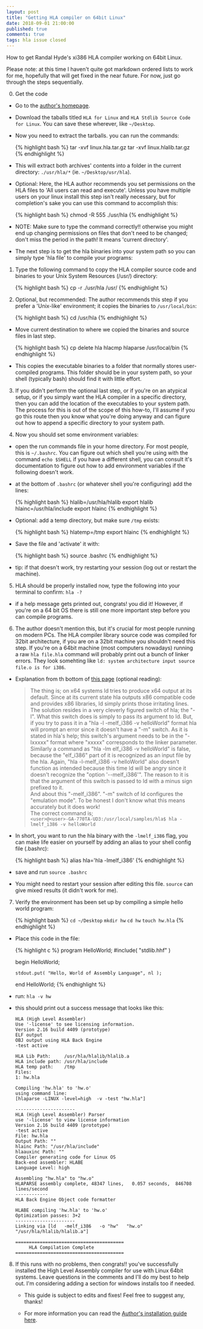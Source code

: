 ```yaml
---
layout: post
title: "Getting HLA compiler on 64bit Linux"
date: 2018-09-01 21:00:00
published: true
comments: true
tags: hla issue closed
---
```


How to get Randal Hyde's xi386 HLA compiler working on 64bit Linux.

Please note: at this time I haven't quite got markdown ordered lists to work for me, hopefully that will get fixed in the near future. For now, just go through the steps sequentially.

0. Get the code
  - Go to the [author's homepage][hla-homepage].
  - Download the taballs titled `HLA for Linux` and `HLA Stdlib Source Code for Linux`. You can save these wherever, like `~/Desktop`.
  - Now you need to extract the tarballs. you can run the commands:
  
    {% highlight bash %}
    tar -xvf linux.hla.tar.gz
    tar -xvf linux.hlalib.tar.gz
    {% endhighlight %}

  - This will extract both archives' contents into a folder in the current directory: `./usr/hla/*` (ie. `~/Desktop/usr/hla`).
  - Optional: Here, the HLA author recommends you set permissions on the HLA files to 'All users can read and execute'. Unless you have multiple users on your linux install this step isn't really necessary, but for completion's sake you can use this command to accomplish this:
  
    {% highlight bash %}
    chmod -R 555 ./usr/hla
    {% endhighlight %}

  - NOTE: Make sure to type the command correctly!! otherwise you might end up changing permissions on files that don't need to be changed; don't miss the period in the path! It means 'current directory'.
  - The next step is to get the hla binaries into your system path so you can simply type 'hla file' to compile your programs:
  
1. Type the following command to copy the HLA compiler source code and binaries to your Unix System Resources (/usr/) directory:

    {% highlight bash %}
    cp -r ./usr/hla /usr/
    {% endhighlight %}

2. Optional, but recommended: The author recommends this step if you prefer a 'Unix-like' environment; it copies the binaries to `/usr/local/bin`:
  
    {% highlight bash %}
    cd /usr/hla
    {% endhighlight %}

  - Move current destination to where we copied the binaries and source files in last step.
    
    {% highlight bash %}
    cp delete hla hlacmp hlaparse /usr/local/bin
    {% endhighlight %}

  - This copies the executable binaries to a folder that normally stores user-compiled programs. This folder should be in your system path, so your shell (typically bash) should find it with little effort.
  
3. If you didn't perform the optional last step, or if you're on an atypical setup, or if you simply want the HLA compiler in a specific directory, then you can add the location of the executables to your system path. The process for this is out of the scope of this how-to, I'll assume if you go this route then you know what you're doing anyway and can figure out how to append a specific directory to your system path.

4. Now you should set some environment variables:
  - open the run commands file in your home directory. For most people, this is `~/.bashrc`. You can figure out which shell you're using with the command `echo $SHELL` if you have a different shell, you can consult it's documentation to figure out how to add environment variables if the following doesn't work.
  - at the bottom of `.bashrc` (or whatever shell you're configuring) add the lines:
     
    {% highlight bash %}
    hlalib=/usr/hla/hlalib
    export hlalib
    hlainc=/usr/hla/include
    export hlainc
    {% endhighlight %}

  - Optional: add a temp directory, but make sure `/tmp` exists:
  
    {% highlight bash %}
    hlatemp=/tmp
    export hlainc
    {% endhighlight %}

  - Save the file and 'activate' it with:
     
    {% highlight bash %}
    source .bashrc
    {% endhighlight %}

  - tip: if that doesn't work, try restarting your session (log out or restart the machine).
  
5. HLA should be properly installed now, type the following into your terminal to confirm: `hla -?`
  - if a help message gets printed out, congrats! you did it! However, if you're on a 64 bit OS there is still one more important step before you can compile programs.

6. The author doesn't mention this, but it's crucial for most people running on modern PCs. The HLA compiler library source code was compiled for 32bit architecture, if you are on a 32bit machine you shouldn't need this step. If you're on a 64bit machine (most computers nowadays) running a raw `hla file.hla` command will probably print out a bunch of linker errors. They look somehting like `ld: system architecture input source file.o is for i386`.
  - Explanation from th bottom of [this page][64bit-hla] (optional reading):

    >The thing is; on x64 systems ld tries to produce x64 output at its default. Since at its current state hla outputs x86 compatible code and provides x86 libraries, ld simply prints those irritating lines.  
    >The solution resides in a very cleverly figured switch of hla; the "-l". What this switch does is simply to pass its argument to ld. But, if you try to pass it in a "hla -l -melf_i386 -v helloWorld" format hla will prompt an error since it doesn't have a "-m" switch. As it is stated in hla's help; this switch's argument needs to be in the "-lxxxxx" format where "xxxxx" corresponds to the linker parameter. Similarly a command as "hla -lm elf_i386 -v helloWorld" is false, because the "elf_i386" part of it is recognized as an input file by the hla. Again, "hla -l-melf_i386 -v helloWorld" also doesn't function as intended because this time ld will be angry since it doesn't recognize the "option '--melf_i386'". The reason to it is that the argument of this switch is passed to ld with a minus sign prefixed to it.  
    > And about this "-melf_i386". "-m" switch of ld configures the "emulation mode". To be honest I don't know what this means accurately but it does work!  
    > The correct command is;  
    > `<user>@<user>-GA-770TA-UD3:/usr/local/samples/hla$ hla -lmelf_i386 -v helloWorld`  
  
  - In short, you want to run the hla binary with the `-lmelf_i386` flag, you can make life easier on yourself by adding an alias to your shell config file (.bashrc):
  
    {% highlight bash %}
    alias hla='hla -lmelf_i386'
    {% endhighlight %}

  - save and run `source .bashrc`
  - You might need to restart your session after editing this file. `source` can give mixed results (it didn't work for me).
    
7. Verify the environment has been set up by compiling a simple hello world program: 

    {% highlight bash %}
    `cd ~/Desktop`
    `mkdir hw`
    `cd hw`
    `touch hw.hla`
    {% endhighlight %}

  - Place this code in the file:
  
    {% highlight c %}
    program HelloWorld;
    #include( "stdlib.hhf" )

    begin HelloWorld;

        stdout.put( "Hello, World of Assembly Language", nl );

    end HelloWorld;
    {% endhighlight %}

  - run: `hla -v hw`
  - this should print out a success message that looks like this:
    
    ```
    HLA (High Level Assembler)
    Use '-license' to see licensing information.
    Version 2.16 build 4409 (prototype)
    ELF output
    OBJ output using HLA Back Engine
    -test active

    HLA Lib Path:     /usr/hla/hlalib/hlalib.a
    HLA include path: /usr/hla/include
    HLA temp path:    /tmp
    Files:
    1: hw.hla

    Compiling 'hw.hla' to 'hw.o'
    using command line:
    [hlaparse -LINUX -level=high  -v -test "hw.hla"]

    ----------------------
    HLA (High Level Assembler) Parser
    use '-license' to view license information
    Version 2.16 build 4409 (prototype)
    -test active
    File: hw.hla
    Output Path: ""
    hlainc Path: "/usr/hla/include"
    hlaauxinc Path: ""
    Compiler generating code for Linux OS
    Back-end assembler: HLABE
    Language Level: high

    Assembling "hw.hla" to "hw.o"
    HLAPARSE assembly complete, 48347 lines,   0.057 seconds,  846708 lines/second
    ------------
    HLA Back Engine Object code formatter

    HLABE compiling 'hw.hla' to 'hw.o'
    Optimization passes: 3+2
    ----------------------
    Linking via [ld   -melf_i386   -o "hw"   "hw.o" "/usr/hla/hlalib/hlalib.a"]

    ========================================
         HLA Compilation Complete
    ========================================
    ```

8. If this runs with no problems, then congrats!! you've successfully installed the High Level Assembly compiler for use with Linux 64bit systems. Leave questions in the comments and I'll do my best to help out. I'm considering adding a section for windows installs too if needed.
    
    - This guide is subject to edits and fixes! Feel free to suggest any, thanks!

    - For more information you can read the [Author's installation guide here][hla-homepage].
    
[hla-homepage]: http://www.plantation-productions.com/Webster/HighLevelAsm/LInuxDownload.html
[64bit-hla]: http://www.masmforum.com/board/index.php?PHPSESSID=8d46cd4ecb1688be429ab49694ec53e6&topic=17138.0;wap2
